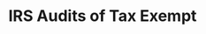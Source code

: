 ---
title: IRS Audits of Tax Exempt
linkurl: https://kutt.it/6alfOYv
fitur : lainlain
createdTime : 25/01/2020
modifiedTime : 25/01/2020
topik: Tax Planning & Fraud
color: ffd33d
img: fraud.png
---